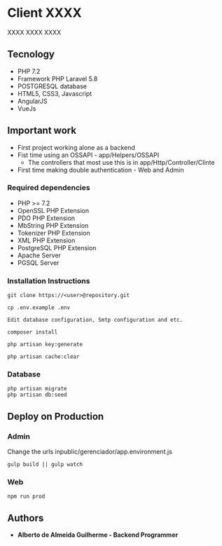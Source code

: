 # Client XXXX

XXXX XXXX XXXX

## Tecnology

- PHP 7.2
- Framework PHP Laravel 5.8
- POSTGRESQL database
- HTML5, CSS3, Javascript
- AngularJS
- VueJs

## Important work

- First project working alone as a backend
- Fist time using an OSSAPI - app/Helpers/OSSAPI 
  - The controllers that most use this is in app/Http/Controller/Clinte
- First time making double authentication - Web and Admin

### Required dependencies

- PHP >= 7.2
- OpenSSL PHP Extension
- PDO PHP Extension
- MbString PHP Extension
- Tokenizer PHP Extension
- XML PHP Extension
- PostgreSQL PHP Extension
- Apache Server
- PGSQL Server

### Installation Instructions

```
git clone https://<user>@repository.git

cp .env.example .env

Edit database configuration, Smtp configuration and etc.

composer install

php artisan key:generate

php artisan cache:clear

```

### Database

```
php artisan migrate
php artisan db:seed
```


## Deploy on Production

### Admin
Change the urls inpublic/gerenciador/app.environment.js

```
gulp build || gulp watch
```

### Web

```
npm run prod
```

## Authors

* **Alberto de Almeida Guilherme - Backend Programmer** 